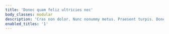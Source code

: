 ```yaml
---
title: 'Donec quam feliz ultricies nec'
body_classes: modular
description: 'Cras non dolor. Nunc nonummy metus. Praesent turpis. Donec sodales sagittis magna. Aenean posuere, tortor sed cursus feugiat, nunc augue blandit nunc, eu sollicitudin urna dolor sagittis lacus.'
enabled_titles: '1'
---
```



